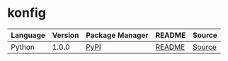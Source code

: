 # konfig

|Language|Version|Package Manager|README|Source|
|-|-|-|-|-|
|Python|1.0.0|[PyPI](https://pypi.org/project/python-pydantic-free-form-object-property/1.0.0)|[README](https://github.com/konfig-dev/konfig/tree/HEAD/python#readme)|[Source](https://github.com/konfig-dev/konfig/tree/HEAD/python)|